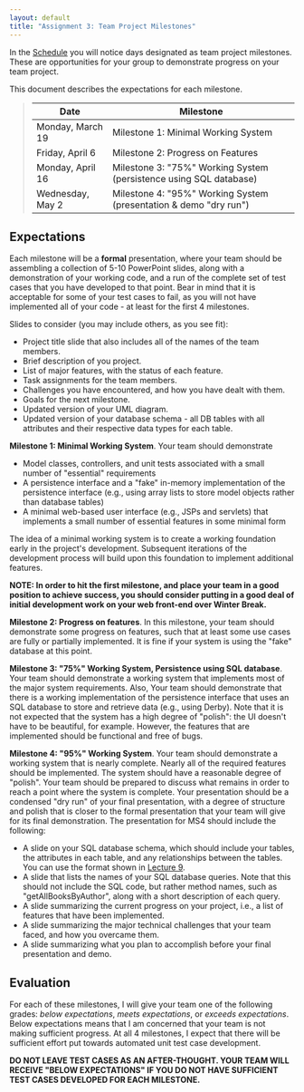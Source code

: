 ```yaml
---
layout: default
title: "Assignment 3: Team Project Milestones"
---
```


In the [Schedule](../schedule.html) you will notice days designated as team project milestones.  These are opportunities for your group to demonstrate progress on your team project.

This document describes the expectations for each milestone.

> Date | Milestone
> ---- | ---------
> Monday, March 19    | Milestone 1: Minimal Working System
> Friday, April 6     | Milestone 2: Progress on Features
> Monday, April 16    | Milestone 3: "75%" Working System (persistence using SQL database)
> Wednesday, May 2    | Milestone 4: "95%" Working System (presentation & demo "dry run")

## Expectations
Each milestone will be a **formal** presentation, where your team should be assembling a collection of 5-10 PowerPoint slides, along with a demonstration of your working code, and a run of the complete set of test cases that you have developed to that point.  Bear in mind that it is acceptable for some of your test cases to fail, as you will not have implemented all of your code - at least for the first 4 milestones.

Slides to consider (you may include others, as you see fit):
* Project title slide that also includes all of the names of the team members.
* Brief description of you project.
* List of major features, with the status of each feature.
* Task assignments for the team members.
* Challenges you have encountered, and how you have dealt with them.
* Goals for the next milestone.
* Updated version of your UML diagram.
* Updated version of your database schema - all DB tables with all attributes and their respective data types for each table.

**Milestone 1: Minimal Working System**. Your team should demonstrate

* Model classes, controllers, and unit tests associated with a small number of "essential" requirements
* A persistence interface and a "fake" in-memory implementation of the persistence interface (e.g., using array lists to store model objects rather than database tables)
* A minimal web-based user interface (e.g., JSPs and servlets) that implements a small number of essential features in some minimal form

The idea of a minimal working system is to create a working foundation early in the project's development.  Subsequent iterations of the development process will build upon this foundation to implement additional features.

**NOTE: In order to hit the first milestone, and place your team in a good position to achieve success, you should consider putting in a good deal of initial development work on your web front-end over Winter Break.**

**Milestone 2: Progress on features**.  In this milestone, your team should demonstrate some progress on features, such that at least some use cases are fully or partially implemented.  It is fine if your system is using the "fake" database at this point.

**Milestone 3: "75%" Working System, Persistence using SQL database**. Your team should demonstrate a working system that implements most of the major system requirements.  Also, Your team should demonstrate that there is a working implementation of the persistence interface that uses an SQL database to store and retrieve data (e.g., using Derby).  Note that it is not expected that the system has a high degree of "polish": the UI doesn't have to be beautiful, for example.  However, the features that are implemented should be functional and free of bugs.

**Milestone 4: "95%" Working System**. Your team should demonstrate a working system that is nearly complete.  Nearly all of the required features should be implemented.  The system should have a reasonable degree of "polish".  Your team should be prepared to discuss what remains in order to reach a point where the system is complete.  Your presentation should be a condensed "dry run" of your final presentation, with a degree of structure and polish that is closer to the formal presentation that your team will give for its final demonstration.  The presentation for MS4 should include the following:

* A slide on your SQL database schema, which should include your tables, the attributes in each table, and any relationships between the tables.  You can use the format shown in [Lecture 9](../lectures/lecture09.html).
* A slide that lists the names of your SQL database queries.  Note that this should not include the SQL code, but rather method names, such as "getAllBooksByAuthor", along with a short description of each query.
* A slide summarizing the current progress on your project, i.e., a list of features that have been implemented.
* A slide summarizing the major technical challenges that your team faced, and how you overcame them.
* A slide summarizing what you plan to accomplish before your final presentation and demo.

## Evaluation

For each of these milestones, I will give your team one of the following grades: *below expectations*, *meets expectations*, or *exceeds expectations*. Below expectations means that I am concerned that your team is not making sufficient progress.  At all 4 milestones, I expect that there will be sufficient effort put towards automated unit test case development.

<div class="callout">
<b>DO NOT LEAVE TEST CASES AS AN AFTER-THOUGHT.  YOUR TEAM WILL RECEIVE "BELOW EXPECTATIONS" IF YOU DO NOT HAVE SUFFICIENT TEST CASES DEVELOPED FOR EACH MILESTONE.</b>
</div>